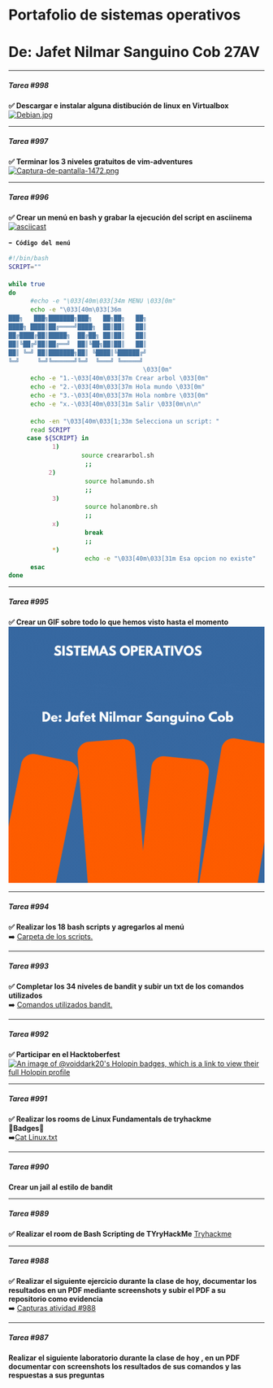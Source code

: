 # Portafolio de sistemas operativos
# De: Jafet Nilmar Sanguino Cob 27AV

_____
#####  Tarea #998
**✅ Descargar e instalar alguna distibución de linux en Virtualbox**
[![Debian.jpg](https://i.postimg.cc/fbTqscH9/Debian.jpg)](https://postimg.cc/pm4JYFMW)

_____
#####  Tarea #997
**✅ Terminar los 3 niveles gratuitos de vim-adventures**
[![Captura-de-pantalla-1472.png](https://i.postimg.cc/hjbvtwbt/Captura-de-pantalla-1472.png)](https://postimg.cc/bDrp6mB7)

_____
#####  Tarea #996
**✅ Crear un menú en bash y grabar la ejecución del script en asciinema** 
[![asciicast](https://asciinema.org/a/QO9R5AlpA6rSktEJohfEH8Zcr.svg)](https://asciinema.org/a/QO9R5AlpA6rSktEJohfEH8Zcr)

**`➡️ Código del menú`** 
``` BASH
#!/bin/bash 
SCRIPT=""

while true 
do 
      #echo -e "\033[40m\033[34m MENU \033[0m"
      echo -e "\033[40m\033[36m
███╗   ███╗███████╗███╗   ██╗██╗   ██╗
████╗ ████║██╔════╝████╗  ██║██║   ██║
██╔████╔██║█████╗  ██╔██╗ ██║██║   ██║
██║╚██╔╝██║██╔══╝  ██║╚██╗██║██║   ██║
██║ ╚═╝ ██║███████╗██║ ╚████║╚██████╔╝
╚═╝     ╚═╝╚══════╝╚═╝  ╚═══╝ ╚═════╝
                                     \033[0m"
      echo -e "1.-\033[40m\033[37m Crear arbol \033[0m"
      echo -e "2.-\033[40m\033[37m Hola mundo \033[0m"
      echo -e "3.-\033[40m\033[37m Hola nombre \033[0m"
      echo -e "x.-\033[40m\033[31m Salir \033[0m\n\n"

      echo -en "\033[40m\033[1;33m Selecciona un script: "
      read SCRIPT
     case ${SCRIPT} in
            1)
                    source creararbol.sh
                     ;;
           2)
                     source holamundo.sh
                     ;;
            3)
                     source holanombre.sh
                     ;;
            x)
                     break
                     ;;
            *)
                     echo -e "\033[40m\033[31m Esa opcion no existe"
      esac
done

```
_____
#####  Tarea #995
**✅ Crear un GIF sobre todo lo que hemos visto hasta el momento**
![GIF de Comando](https://github.com/Void-Dark20/Portafolio/blob/main/Imagenes/GIF_TAREA.gif)

_____
#####  Tarea #994
**✅ Realizar los 18 bash scripts y agregarlos al menú** <br> 
➡️ [Carpeta de los scripts.](./actividad1/seis/ "Carpeta del los scripts.")

_____
#####  Tarea #993
**✅ Completar los 34 niveles de bandit y subir un txt de los comandos utilizados** <br>
➡️ [Comandos utilizados bandit.](https://github.com/Void-Dark20/Portafolio/blob/main/Comandos%20bandit.txt "Comandos utilizados bandit.")

_____
#####  Tarea #992
**✅ Participar en el Hacktoberfest** <br>
[![An image of @voiddark20's Holopin badges, which is a link to view their full Holopin profile](https://holopin.me/voiddark20)](https://holopin.io/@voiddark20)

_____
#####  Tarea #991
**✅ Realizar los rooms de Linux Fundamentals de tryhackme** <br>
🔵**Badges**🔵 <br>
➡️[Cat Linux.txt](https://tryhackme.com/jafetsanguino21/badges/terminaled)

_____
#####  Tarea #990
**Crear un jail al estilo de bandit** 

_____
#####  Tarea #989
**✅ Realizar el room de Bash Scripting de TYryHackMe** 
[Tryhackme](https://github.com/Void-Dark20/Portafolio/blob/main/Imagenes/Tryhackme.png)
_____
#####  Tarea #988
**✅ Realizar el siguiente ejercicio durante la clase de hoy, documentar los resultados en un PDF mediante screenshots y subir el PDF a su repositorio como evidencia** <br>
➡️ [Capturas atividad #988](https://github.com/Void-Dark20/Portafolio/blob/main/Tarea_988.pdf)

_____
#####  Tarea #987
**Realizar el siguiente laboratorio durante la clase de hoy , en un PDF documentar con screenshots los resultados de sus comandos y las respuestas a sus preguntas** 

